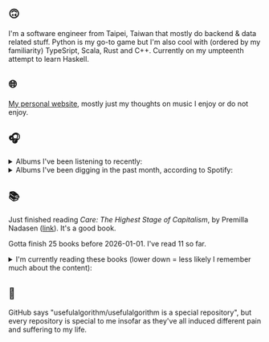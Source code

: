## 🙃

I'm a software engineer from Taipei, Taiwan that mostly do backend & data related stuff. Python is my go-to game but I'm also cool with (ordered by my familiarity) TypeSript, Scala, Rust and C++. Currently on my umpteenth attempt to learn Haskell.

## 🌐

[My personal website](https://usefulalgorithm.github.io/), mostly just my thoughts on music I enjoy or do not enjoy.

## 🎧

<details>
<summary>Albums I've been listening to recently:</summary>

- _The Poems We Write For Ourselves_, by Henzo
- _Magic, Alive!_, by McKinley Dixon
- _勇気_, by betcover!!
- _life's a zoo_, by VHS Midnight Style
- _Black Man!_, by Teller Bank$, Wino Willy
- _animal body_, by Haisuinonasa
- _Sezession_, by mouse on the keys
- _黒斑の侵蝕_, by Heaven In Her Arms
- _ZAZEN BOYS III_, by ZAZEN BOYS
- _New Environments & Rhythm Studies_, by Andrew Pekler
- _no floor_, by More Eaze, claire rousay
- _Hymnal_, by Lyra Pramuk
- _A dead sinking story_, by envy
- _All the Footprints You've Ever Left and the Fear Expecting Ahead_, by envy

</details>

<details>
<summary>Albums I've been digging in the past month, according to Spotify:</summary>

- _勇気_, by betcover!!
- _Lifetime_, by Erika de Casier
- _Magic, Alive!_, by McKinley Dixon
- _Hymnal_, by Lyra Pramuk
- _rubberneck_, by (un)familiar.
- _ps / dm_, by spirit blue
- _Frances the Mute_, by The Mars Volta
- _animal body_, by Haisuinonasa
- _no floor_, by More Eaze, claire rousay
- _Black Man!_, by Teller Bank$, Wino Willy
- _Egotrip_, by John michel, Anthony James
- _ZAZEN BOYS III_, by ZAZEN BOYS
- _馬_, by betcover!!
- _Palm_, by Kukangendai

</details>

## 📚

Just finished reading _Care: The Highest Stage of Capitalism_, by Premilla Nadasen ([link](https://hardcover.app/books/care-the-highest-stage-of-capitalism)). It's a good book.

Gotta finish 25 books before 2026-01-01. I've read 11 so far.

<details>
<summary>I'm currently reading these books (lower down = less likely I remember much about the content):</summary>

- _Omnicide II_, by Jason Bahbak Mohaghegh ([link](https://hardcover.app/books/omnicide-ii))
- _The Absence of Myth: Writings on Surrealism_, by Georges Bataille, Michael   Richardson ([link](https://hardcover.app/books/the-absence-of-myth-writings-on-surrealism))
- _Genesis and Trace: Derrida Reading Husserl and Heidegger_, by Paola Marrati, Simon Sparks ([link](https://hardcover.app/books/genesis-and-trace))
- _Philosophical Chemistry: Genealogy of a Scientific Field_, by Manuel DeLanda ([link](https://hardcover.app/books/philosophical-chemistry))
- _Political Categories: Thinking Beyond Concepts_, by Michael Marder ([link](https://hardcover.app/books/political-categories))
- _Regeneration_, by Pat Barker ([link](https://hardcover.app/books/regeneration-1991))
- _K-punk_, by Mark Fisher ([link](https://hardcover.app/books/k-punk-2018))
- _A Biography of Ordinary Man: On Authorities and Minorities_, by François Laruelle, Jessie Hock, and friends ([link](https://hardcover.app/books/a-biography-of-ordinary-man))
- _A Short History of Decay_, by Emil M. Cioran, Richard Howard ([link](https://hardcover.app/books/a-short-history-of-decay))
- _Anti-Oedipus_, by Gilles Deleuze, Félix Guattari ([link](https://hardcover.app/books/anti-oedipus))
- _A Thousand Plateaus_, by Gilles Deleuze, Félix Guattari ([link](https://hardcover.app/books/a-thousand-plateaus))

</details>

## 💬

GitHub says "usefulalgorithm/usefulalgorithm is a special repository", but every repository is special to me insofar as they've all induced different pain and suffering to my life.